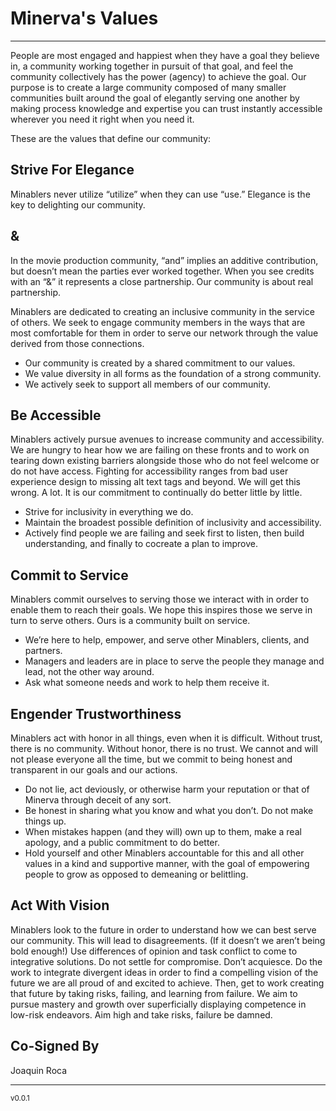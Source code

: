 # Minerva's Values
---
People are most engaged and happiest when they have a goal they believe in, a
community working together in pursuit of that goal, and feel the community
collectively has the power (agency) to achieve the goal. Our purpose is to
create a large community composed of many smaller communities built around the
goal of elegantly serving one another by making process knowledge and expertise
you can trust instantly accessible wherever you need it right when you need it.

These are the values that define our community:

## Strive For Elegance 
Minablers never utilize “utilize” when they can use “use.” Elegance is the key
to delighting our community.

## &
In the movie production community, “and” implies an additive contribution, but
doesn’t mean the parties ever worked together. When you see credits with an “&”
it represents a close partnership. Our community is about real partnership.

Minablers are dedicated to creating an inclusive community in the service of
others. We seek to engage community members in the ways that are most
comfortable for them in order to serve our network through the value derived
from those connections.

- Our community is created by a shared commitment to our values.
- We value diversity in all forms as the foundation of a strong community.
- We actively seek to support all members of our community.

## Be Accessible
Minablers actively pursue avenues to increase community and accessibility. We
are hungry to hear how we are failing on these fronts and to work on tearing
down existing barriers alongside those who do not feel welcome or do not have
access. Fighting for accessibility ranges from bad user experience design to
missing alt text tags and beyond. We will get this wrong. A lot. It is our
commitment to continually do better little by little.

- Strive for inclusivity in everything we do.
- Maintain the broadest possible definition of inclusivity and accessibility.
- Actively find people we are failing and seek first to listen, then build
understanding, and finally to cocreate a plan to improve.

## Commit to Service
Minablers commit ourselves to serving those we interact with in order to enable
them to reach their goals. We hope this inspires those we serve in turn to serve
others. Ours is a community built on service.

- We’re here to help, empower, and serve other Minablers, clients, and partners.
- Managers and leaders are in place to serve the people they manage and lead,
not the other way around.
- Ask what someone needs and work to help them receive it.

## Engender Trustworthiness
Minablers act with honor in all things, even when it is difficult. Without
trust, there is no community. Without honor, there is no trust. We cannot and
will not please everyone all the time, but we commit to being honest and
transparent in our goals and our actions.

- Do not lie, act deviously, or otherwise harm your reputation or that of
Minerva through deceit of any sort.
- Be honest in sharing what you know and what you don’t. Do not make things up.
- When mistakes happen (and they will) own up to them, make a real apology, and
a public commitment to do better.
- Hold yourself and other Minablers accountable for this and all other values
in a kind and supportive manner, with the goal of empowering people to grow as
opposed to demeaning or belittling.

## Act With Vision
Minablers look to the future in order to understand how we can best serve our
community. This will lead to disagreements. (If it doesn’t we aren’t being
bold enough!) Use differences of opinion and task conflict to come to
integrative solutions. Do not settle for compromise. Don’t acquiesce. Do the
work to integrate divergent ideas in order to find a compelling vision of the
future we are all proud of and excited to achieve. Then, get to work creating
that future by taking risks, failing, and learning from failure. We aim to
pursue mastery and growth over superficially displaying competence in low-risk
endeavors. Aim high and take risks, failure be damned.

## Co-Signed By
Joaquin Roca

---
<sup>v0.0.1</sup>
